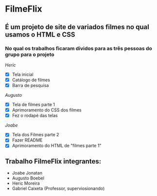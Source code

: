# FilmeFlix
## É um projeto de site  de variados filmes no qual  usamos o HTML e CSS
### No qual os trabalhos ficaram dividos para as três pessoas do grupo para o projeto

_Heric_

- [x] Tela inicial
- [x] Catálogo de filmes
- [x] Barra de pesquisa

_Augusto_

- [x] Tela de filmes parte 1
- [x] Aprimoramento do CSS dos filmes
- [x] Fez o rodapé das telas

_Joabe_

- [x] Tela dos Filmes parte 2
- [x] Fazer README
- [x] Aprimoramento do HTML de "filmes parte 1"

## Trabalho FilmeFlix integrantes:
* Joabe Jonatan
* Augusto Boebel
* Heric Moreira
* Gabriel Caixeta (Professor, superviosionando)
